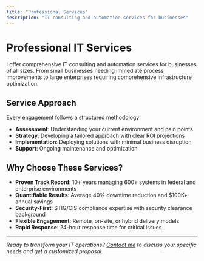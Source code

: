 ```yaml
---
title: "Professional Services"
description: "IT consulting and automation services for businesses"
---
```


# Professional IT Services

I offer comprehensive IT consulting and automation services for businesses of all sizes. From small businesses needing immediate process improvements to large enterprises requiring comprehensive infrastructure optimization.

## Service Approach

Every engagement follows a structured methodology:
- **Assessment**: Understanding your current environment and pain points
- **Strategy**: Developing a tailored approach with clear ROI projections
- **Implementation**: Deploying solutions with minimal business disruption
- **Support**: Ongoing maintenance and optimization

## Why Choose These Services?

- **Proven Track Record**: 10+ years managing 600+ systems in federal and enterprise environments
- **Quantifiable Results**: Average 40% downtime reduction and $100K+ annual savings
- **Security-First**: STIG/CIS compliance expertise with security clearance background
- **Flexible Engagement**: Remote, on-site, or hybrid delivery models
- **Rapid Response**: 24-hour response time for critical issues

---

*Ready to transform your IT operations? [Contact me](/contact) to discuss your specific needs and get a customized proposal.*